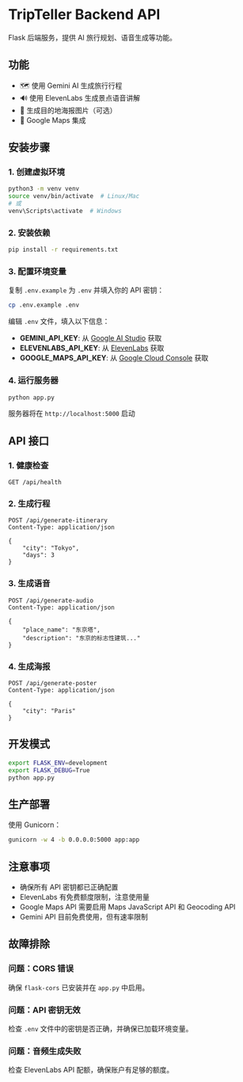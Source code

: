 # TripTeller Backend API

Flask 后端服务，提供 AI 旅行规划、语音生成等功能。

## 功能

- 🗺️ 使用 Gemini AI 生成旅行行程
- 🔊 使用 ElevenLabs 生成景点语音讲解
- 🎨 生成目的地海报图片（可选）
- 📍 Google Maps 集成

## 安装步骤

### 1. 创建虚拟环境

```bash
python3 -m venv venv
source venv/bin/activate  # Linux/Mac
# 或
venv\Scripts\activate  # Windows
```

### 2. 安装依赖

```bash
pip install -r requirements.txt
```

### 3. 配置环境变量

复制 `.env.example` 为 `.env` 并填入你的 API 密钥：

```bash
cp .env.example .env
```

编辑 `.env` 文件，填入以下信息：

- **GEMINI_API_KEY**: 从 [Google AI Studio](https://makersuite.google.com/app/apikey) 获取
- **ELEVENLABS_API_KEY**: 从 [ElevenLabs](https://elevenlabs.io/) 获取
- **GOOGLE_MAPS_API_KEY**: 从 [Google Cloud Console](https://console.cloud.google.com/) 获取

### 4. 运行服务器

```bash
python app.py
```

服务器将在 `http://localhost:5000` 启动

## API 接口

### 1. 健康检查

```
GET /api/health
```

### 2. 生成行程

```
POST /api/generate-itinerary
Content-Type: application/json

{
    "city": "Tokyo",
    "days": 3
}
```

### 3. 生成语音

```
POST /api/generate-audio
Content-Type: application/json

{
    "place_name": "东京塔",
    "description": "东京的标志性建筑..."
}
```

### 4. 生成海报

```
POST /api/generate-poster
Content-Type: application/json

{
    "city": "Paris"
}
```

## 开发模式

```bash
export FLASK_ENV=development
export FLASK_DEBUG=True
python app.py
```

## 生产部署

使用 Gunicorn：

```bash
gunicorn -w 4 -b 0.0.0.0:5000 app:app
```

## 注意事项

- 确保所有 API 密钥都已正确配置
- ElevenLabs 有免费额度限制，注意使用量
- Google Maps API 需要启用 Maps JavaScript API 和 Geocoding API
- Gemini API 目前免费使用，但有速率限制

## 故障排除

### 问题：CORS 错误

确保 `flask-cors` 已安装并在 `app.py` 中启用。

### 问题：API 密钥无效

检查 `.env` 文件中的密钥是否正确，并确保已加载环境变量。

### 问题：音频生成失败

检查 ElevenLabs API 配额，确保账户有足够的额度。


